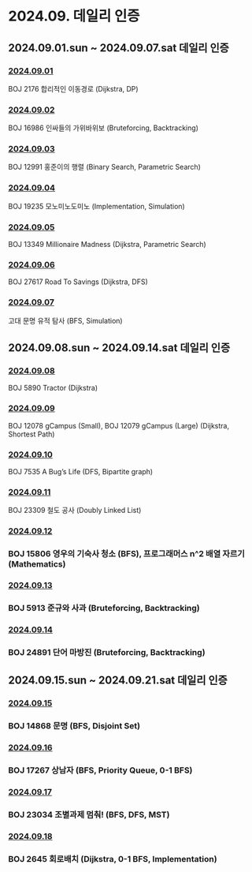 # 2024.09. 데일리 인증

## 2024.09.01.sun ~ 2024.09.07.sat 데일리 인증

### [2024.09.01](https://github.com/jwelyl/daily_certification/blob/main/2024/09/01/24_09_01_daily_certification.md)
BOJ 2176 합리적인 이동경로 (Dijkstra, DP)

### [2024.09.02](https://github.com/jwelyl/daily_certification/blob/main/2024/09/02/24_09_02_daily_certification.md)
BOJ 16986 인싸들의 가위바위보 (Bruteforcing, Backtracking)

### [2024.09.03](https://github.com/jwelyl/daily_certification/blob/main/2024/09/03/24_09_03_daily_certification.md)
BOJ 12991 홍준이의 행렬 (Binary Search, Parametric Search)

### [2024.09.04](https://github.com/jwelyl/daily_certification/blob/main/2024/09/04/24_09_04_daily_certification.md)
BOJ 19235 모노미노도미노 (Implementation, Simulation)

### [2024.09.05](https://github.com/jwelyl/daily_certification/blob/main/2024/09/05/24_09_05_daily_certification.md)
BOJ 13349 Millionaire Madness (Dijkstra, Parametric Search)

### [2024.09.06](https://github.com/jwelyl/daily_certification/blob/main/2024/09/06/24_09_06_daily_certification.md)
BOJ 27617 Road To Savings (Dijkstra, DFS)

### [2024.09.07](https://github.com/jwelyl/daily_certification/blob/main/2024/09/07/24_09_07_daily_certification.md)
고대 문명 유적 탐사 (BFS, Simulation)

## 2024.09.08.sun ~ 2024.09.14.sat 데일리 인증

### [2024.09.08](https://github.com/jwelyl/daily_certification/blob/main/2024/09/08/24_09_08_daily_certification.md)
BOJ 5890 Tractor (Dijkstra)

### [2024.09.09](https://github.com/jwelyl/daily_certification/blob/main/2024/09/09/24_09_09_daily_certification.md)
BOJ 12078 gCampus (Small), BOJ 12079 gCampus (Large) (Dijkstra, Shortest Path)

### [2024.09.10](https://github.com/jwelyl/daily_certification/blob/main/2024/09/10/24_09_10_daily_certification.md)
BOJ 7535 A Bug’s Life (DFS, Bipartite graph)

### [2024.09.11](https://github.com/jwelyl/daily_certification/blob/main/2024/09/11/24_09_11_daily_certification.md)
BOJ 23309 철도 공사 (Doubly Linked List)

### [2024.09.12](https://github.com/jwelyl/daily_certification/blob/main/2024/09/12/24_09_12_daily_certification.md)
### BOJ 15806 영우의 기숙사 청소 (BFS), 프로그래머스 n^2 배열 자르기 (Mathematics)

### [2024.09.13](https://github.com/jwelyl/daily_certification/blob/main/2024/09/13/24_09_13_daily_certification.md)
### BOJ 5913 준규와 사과 (Bruteforcing, Backtracking)

### [2024.09.14](https://github.com/jwelyl/daily_certification/blob/main/2024/09/14/24_09_14_daily_certification.md)
### BOJ 24891 단어 마방진 (Bruteforcing, Backtracking)

## 2024.09.15.sun ~ 2024.09.21.sat 데일리 인증

### [2024.09.15](https://github.com/jwelyl/daily_certification/blob/main/2024/09/15/24_09_15_daily_certification.md)
### BOJ 14868 문명 (BFS, Disjoint Set)

### [2024.09.16](https://github.com/jwelyl/daily_certification/blob/main/2024/09/16/24_09_16_daily_certification.md)
### BOJ 17267 상남자 (BFS, Priority Queue, 0-1 BFS)

### [2024.09.17](https://github.com/jwelyl/daily_certification/blob/main/2024/09/17/24_09_17_daily_certification.md)
### BOJ 23034 조별과제 멈춰! (BFS, DFS, MST)

### [2024.09.18](https://github.com/jwelyl/daily_certification/blob/main/2024/09/18/24_09_18_daily_certification.md)
### BOJ 2645 회로배치 (Dijkstra, 0-1 BFS, Implementation)